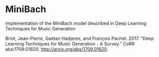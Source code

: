 # MiniBach
Implementation of the MiniBach model described in Deep Learning Techniques for Music Generation

Briot, Jean-Pierre, Gaëtan Hadjeres, and François Pachet. 2017. “Deep Learning Techniques for Music Generation - A Survey.” CoRR abs/1709.01620. http://arxiv.org/abs/1709.01620.
